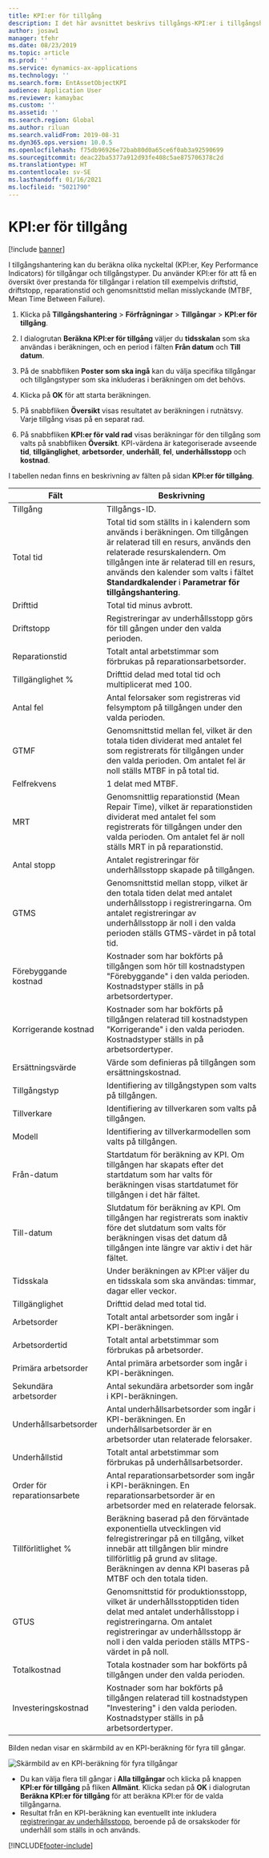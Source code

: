 ```yaml
---
title: KPI:er för tillgång
description: I det här avsnittet beskrivs tillgångs-KPI:er i tillgångshantering.
author: josaw1
manager: tfehr
ms.date: 08/23/2019
ms.topic: article
ms.prod: ''
ms.service: dynamics-ax-applications
ms.technology: ''
ms.search.form: EntAssetObjectKPI
audience: Application User
ms.reviewer: kamaybac
ms.custom: ''
ms.assetid: ''
ms.search.region: Global
ms.author: riluan
ms.search.validFrom: 2019-08-31
ms.dyn365.ops.version: 10.0.5
ms.openlocfilehash: f75db96926e72bab80d0a65ce6f0ab3a92590699
ms.sourcegitcommit: deac22ba5377a912d93fe408c5ae875706378c2d
ms.translationtype: HT
ms.contentlocale: sv-SE
ms.lasthandoff: 01/16/2021
ms.locfileid: "5021790"
---
```

# <a name="asset-kpis"></a>KPI:er för tillgång

[!include [banner](../../includes/banner.md)]

 

I tillgångshantering kan du beräkna olika nyckeltal (KPI:er, Key Performance Indicators) för tillgångar och tillgångstyper. Du använder KPI:er för att få en översikt över prestanda för tillgångar i relation till exempelvis driftstid, driftstopp, reparationstid och genomsnittstid mellan misslyckande (MTBF, Mean Time Between Failure).

1. Klicka på **Tillgångshantering** > **Förfrågningar** > **Tillgångar** > **KPI:er för tillgång**.

2. I dialogrutan **Beräkna KPI:er för tillgång** väljer du **tidsskalan** som ska användas i beräkningen, och en period i fälten **Från datum** och **Till datum**. 

3. På de snabbfliken **Poster som ska ingå** kan du välja specifika tillgångar och tillgångstyper som ska inkluderas i beräkningen om det behövs.

4. Klicka på **OK** för att starta beräkningen.

5. På snabbfliken **Översikt** visas resultatet av beräkningen i rutnätsvy. Varje tillgång visas på en separat rad.

6. På snabbfliken **KPI:er för vald rad** visas beräkningar för den tillgång som valts på snabbfliken **Översikt**. KPI-värdena är kategoriserade avseende **tid**, **tillgänglighet**, **arbetsorder**, **underhåll**, **fel**, **underhållsstopp** och **kostnad**.

I tabellen nedan finns en beskrivning av fälten på sidan **KPI:er för tillgång**.

| Fält                   | Beskrivning                                                                                                                                                                                                                                                                                           |
|-------------------------|-------------------------------------------------------------------------------------------------------------------------------------------------------------------------------------------------------------------------------------------------------------------------------------------------------|
| Tillgång                   | Tillgångs-ID.                                                                                                                                                                                                                                                                                             |
| Total tid              | Total tid som ställts in i kalendern som används i beräkningen. Om tillgången är relaterad till en resurs, används den relaterade resurskalendern. Om tillgången inte är relaterad till en resurs, används den kalender som valts i fältet **Standardkalender** i **Parametrar för tillgångshantering**. |
| Drifttid                  | Total tid minus avbrott.                                                                                                                                                                                                                                                                            |
| Driftstopp                | Registreringar av underhållsstopp görs för till gången under den valda perioden.                                                                                                                                                                                                                              |
| Reparationstid             | Totalt antal arbetstimmar som förbrukas på reparationsarbetsorder.                                                                                                                                                                                                                                            |
| Tillgänglighet %          | Drifttid delad med total tid och multiplicerat med 100.                                                                                                                                                                                                                                                   |
| Antal fel        | Antal felorsaker som registreras vid felsymptom på tillgången under den valda perioden.                                                                                                                                                                                                             |
| GTMF                    | Genomsnittstid mellan fel, vilket är den totala tiden dividerat med antalet fel som registrerats för tillgången under den valda perioden. Om antalet fel är noll ställs MTBF in på total tid.                                                                                                                   |
| Felfrekvens               | 1 delat med MTBF.                                                                                                                                                                                                                                                                                    |
| MRT                     | Genomsnittlig reparationstid (Mean Repair Time), vilket är reparationstiden dividerat med antalet fel som registrerats för tillgången under den valda perioden. Om antalet fel är noll ställs MRT in på reparationstid.                                                                                                                           |
| Antal stopp         | Antalet registreringar för underhållsstopp skapade på tillgången.                                                                                                                                                                                                                                     |
| GTMS                    | Genomsnittstid mellan stopp, vilket är den totala tiden delat med antalet underhållsstopp i registreringarna. Om antalet registreringar av underhållsstopp är noll i den valda perioden ställs GTMS-värdet in på total tid.                                                                                      |
| Förebyggande kostnad         | Kostnader som har bokförts på tillgången som hör till kostnadstypen "Förebyggande" i den valda perioden. Kostnadstyper ställs in på arbetsordertyper.                                                                                                                                                                       |
| Korrigerande kostnad         | Kostnader som har bokförts på tillgången relaterad till kostnadstypen "Korrigerande" i den valda perioden. Kostnadstyper ställs in på arbetsordertyper.                                                                                                                                                                       |
| Ersättningsvärde       | Värde som definieras på tillgången som ersättningskostnad.                                                                                                                                                                                                                                                  |
| Tillgångstyp             | Identifiering av tillgångstypen som valts på tillgången.                                                                                                                                                                                                                                             |
| Tillverkare           | Identifiering av tillverkaren som valts på tillgången.                                                                                                                                                                                                                                                 |
| Modell                   | Identifiering av tillverkarmodellen som valts på tillgången.                                                                                                                                                                                                                                           |
| Från-datum               | Startdatum för beräkning av KPI. Om tillgången har skapats efter det startdatum som har valts för beräkningen visas startdatumet för tillgången i det här fältet.                                                                                                                                  |
| Till-datum                 | Slutdatum för beräkning av KPI. Om tillgången har registrerats som inaktiv före det slutdatum som valts för beräkningen visas det datum då tillgången inte längre var aktiv i det här fältet.                                                                                               |
| Tidsskala              | Under beräkningen av KPI:er väljer du en tidsskala som ska användas: timmar, dagar eller veckor.                                                                                                                                                                                                            |
| Tillgänglighet            | Drifttid delad med total tid.                                                                                                                                                                                                                                                                         |
| Arbetsorder             | Totalt antal arbetsorder som ingår i KPI-beräkningen.                                                                                                                                                                                                                                          |
| Arbetsordertid         | Totalt antal arbetstimmar som förbrukas på arbetsorder.                                                                                                                                                                                                                                               |
| Primära arbetsorder     | Antal primära arbetsorder som ingår i KPI-beräkningen.                                                                                                                                                                                                                                        |
| Sekundära arbetsorder   | Antal sekundära arbetsorder som ingår i KPI-beräkningen.                                                                                                                                                                                                                                      |
| Underhållsarbetsorder | Antal underhållsarbetsorder som ingår i KPI-beräkningen. En underhållsarbetsorder är en arbetsorder utan relaterade felorsaker.                                                                                                                                                             |
| Underhållstid        | Totalt antal arbetstimmar som förbrukas på underhållsarbetsorder.                                                                                                                                                                                                                                       |
| Order för reparationsarbete      | Antal reparationsarbetsorder som ingår i KPI-beräkningen. En reparationsarbetsorder är en arbetsorder med en relaterade felorsak.                                                                                                                                                                        |
| Tillförlitlighet %           | Beräkning baserad på den förväntade exponentiella utvecklingen vid felregistreringar på en tillgång, vilket innebär att tillgången blir mindre tillförlitlig på grund av slitage. Beräkningen av denna KPI baseras på MTBF och den totala tiden.                                                            |
| GTUS                    | Genomsnittstid för produktionsstopp, vilket är underhållsstopptiden tiden delat med antalet underhållsstopp i registreringarna. Om antalet registreringar av underhållsstopp är noll i den valda perioden ställs MTPS-värdet in på noll.                                                                               |
| Totalkostnad              | Totala kostnader som har bokförts på tillgången under den valda perioden.                                                                                                                                                                                                                                              |
| Investeringskostnad         | Kostnader som har bokförts på tillgången relaterad till kostnadstypen "Investering" i den valda perioden. Kostnadstyper ställs in på arbetsordertyper.                                                                                                                                                                       |

Bilden nedan visar en skärmbild av en KPI-beräkning för fyra till gångar.

![Skärmbild av en KPI-beräkning för fyra tillgångar](media/11-controlling-and-reporting.png)

- Du kan välja flera till gångar i **Alla tillgångar** och klicka på knappen **KPI:er för tillgång** på fliken **Allmänt**. Klicka sedan på **OK** i dialogrutan **Beräkna KPI:er för tillgång** för att beräkna KPI:er för de valda tillgångarna.  
- Resultat från en KPI-beräkning kan eventuellt inte inkludera [registreringar av underhållsstopp](../work-orders/maintenance-downtime.md), beroende på de orsakskoder för underhåll som ställs in och används. 



[!INCLUDE[footer-include](../../../includes/footer-banner.md)]
